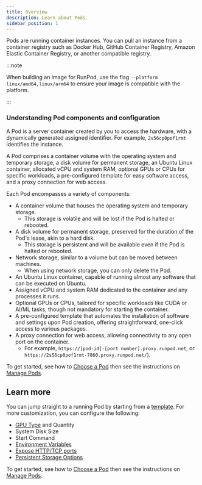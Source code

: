 ```yaml
---
title: Overview
description: Learn about Pods.
sidebar_position: 1
---
```


Pods are running container instances. You can pull an instance from a container registry such as Docker Hub, GitHub Container Registry, Amazon Elastic Container Registry, or another compatible registry.

:::note

When building an image for RunPod, use the flag `--platform linux/amd64,linux/arm64` to ensure your image is compatible with the platform.

:::

### Understanding Pod components and configuration

A Pod is a server container created by you to access the hardware, with a dynamically generated assigned identifier.
For example, `2s56cp0pof1rmt` identifies the instance.

A Pod comprises a container volume with the operating system and temporary storage, a disk volume for permanent storage, an Ubuntu Linux container, allocated vCPU and system RAM, optional GPUs or CPUs for specific workloads, a pre-configured template for easy software access, and a proxy connection for web access.

Each Pod encompasses a variety of components:

- A container volume that houses the operating system and temporary storage.
  - This storage is volatile and will be lost if the Pod is halted or rebooted.
- A disk volume for permanent storage, preserved for the duration of the Pod's lease, akin to a hard disk.
  - This storage is persistent and will be available even if the Pod is halted or rebooted.
- Network storage, similar to a volume but can be moved between machines.
  - When using network storage, you can only delete the Pod.
- An Ubuntu Linux container, capable of running almost any software that can be executed on Ubuntu.
- Assigned vCPU and system RAM dedicated to the container and any processes it runs.
- Optional GPUs or CPUs, tailored for specific workloads like CUDA or AI/ML tasks, though not mandatory for starting the container.
- A pre-configured template that automates the installation of software and settings upon Pod creation, offering straightforward, one-click access to various packages.
- A proxy connection for web access, allowing connectivity to any open port on the container.
  - For example, `https://[pod-id]-[port number].proxy.runpod.net`, or `https://2s56cp0pof1rmt-7860.proxy.runpod.net/`).

To get started, see how to [Choose a Pod](/pods/choose-a-pod) then see the instructions on [Manage Pods](/pods/manage-pods).

## Learn more

You can jump straight to a running Pod by starting from a [template](/pods/templates/overview). For more customization, you can configure the following:

- [GPU Type](/references/gpu-types) and Quantity
- System Disk Size
- Start Command
- [Environment Variables](/pods/references/environment-variables)
- [Expose HTTP/TCP ports](/pods/configuration/expose-ports)
- [Persistent Storage Options](/category/storage)

To get started, see how to [Choose a Pod](/pods/choose-a-pod) then see the instructions on [Manage Pods](/pods/manage-pods).

